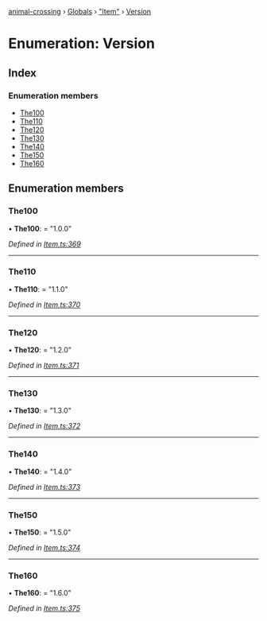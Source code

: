 [animal-crossing](../README.md) › [Globals](../globals.md) › ["Item"](../modules/_item_.md) › [Version](_item_.version.md)

# Enumeration: Version

## Index

### Enumeration members

* [The100](_item_.version.md#the100)
* [The110](_item_.version.md#the110)
* [The120](_item_.version.md#the120)
* [The130](_item_.version.md#the130)
* [The140](_item_.version.md#the140)
* [The150](_item_.version.md#the150)
* [The160](_item_.version.md#the160)

## Enumeration members

###  The100

• **The100**: = "1.0.0"

*Defined in [Item.ts:369](https://github.com/Norviah/animal-crossing/blob/0da76a6/module/types/Item.ts#L369)*

___

###  The110

• **The110**: = "1.1.0"

*Defined in [Item.ts:370](https://github.com/Norviah/animal-crossing/blob/0da76a6/module/types/Item.ts#L370)*

___

###  The120

• **The120**: = "1.2.0"

*Defined in [Item.ts:371](https://github.com/Norviah/animal-crossing/blob/0da76a6/module/types/Item.ts#L371)*

___

###  The130

• **The130**: = "1.3.0"

*Defined in [Item.ts:372](https://github.com/Norviah/animal-crossing/blob/0da76a6/module/types/Item.ts#L372)*

___

###  The140

• **The140**: = "1.4.0"

*Defined in [Item.ts:373](https://github.com/Norviah/animal-crossing/blob/0da76a6/module/types/Item.ts#L373)*

___

###  The150

• **The150**: = "1.5.0"

*Defined in [Item.ts:374](https://github.com/Norviah/animal-crossing/blob/0da76a6/module/types/Item.ts#L374)*

___

###  The160

• **The160**: = "1.6.0"

*Defined in [Item.ts:375](https://github.com/Norviah/animal-crossing/blob/0da76a6/module/types/Item.ts#L375)*
